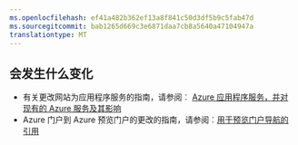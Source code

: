 ```yaml
---
ms.openlocfilehash: ef41a482b362ef13a8f841c50d3df5b9c5fab47d
ms.sourcegitcommit: bab1265d669c3e6871daa7cb8a5640a47104947a
translationtype: MT
---
```

## 会发生什么变化
* 有关更改网站为应用程序服务的指南，请参阅︰ [Azure 应用程序服务，并对现有的 Azure 服务及其影响](http://go.microsoft.com/fwlink/?LinkId=529714)
* Azure 门户到 Azure 预览门户的更改的指南，请参阅︰[用于预览门户导航的引用](http://go.microsoft.com/fwlink/?LinkId=529715)
